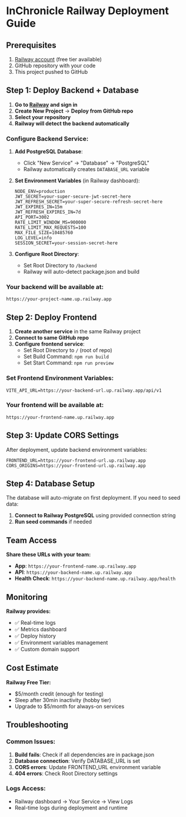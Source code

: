 # InChronicle Railway Deployment Guide

## Prerequisites
1. [Railway account](https://railway.app) (free tier available)
2. GitHub repository with your code
3. This project pushed to GitHub

## Step 1: Deploy Backend + Database

1. **Go to [Railway](https://railway.app) and sign in**
2. **Create New Project** → **Deploy from GitHub repo**
3. **Select your repository**
4. **Railway will detect the backend automatically**

### Configure Backend Service:
1. **Add PostgreSQL Database**:
   - Click "New Service" → "Database" → "PostgreSQL"
   - Railway automatically creates `DATABASE_URL` variable

2. **Set Environment Variables** (in Railway dashboard):
   ```
   NODE_ENV=production
   JWT_SECRET=your-super-secure-jwt-secret-here
   JWT_REFRESH_SECRET=your-super-secure-refresh-secret-here
   JWT_EXPIRES_IN=15m
   JWT_REFRESH_EXPIRES_IN=7d
   API_PORT=3002
   RATE_LIMIT_WINDOW_MS=900000
   RATE_LIMIT_MAX_REQUESTS=100
   MAX_FILE_SIZE=10485760
   LOG_LEVEL=info
   SESSION_SECRET=your-session-secret-here
   ```

3. **Configure Root Directory**:
   - Set Root Directory to `/backend`
   - Railway will auto-detect package.json and build

### Your backend will be available at:
`https://your-project-name.up.railway.app`

## Step 2: Deploy Frontend

1. **Create another service** in the same Railway project
2. **Connect to same GitHub repo**
3. **Configure frontend service**:
   - Set Root Directory to `/` (root of repo)
   - Set Build Command: `npm run build`
   - Set Start Command: `npm run preview`

### Set Frontend Environment Variables:
```
VITE_API_URL=https://your-backend-url.up.railway.app/api/v1
```

### Your frontend will be available at:
`https://your-frontend-name.up.railway.app`

## Step 3: Update CORS Settings

After deployment, update backend environment variables:
```
FRONTEND_URL=https://your-frontend-url.up.railway.app
CORS_ORIGINS=https://your-frontend-url.up.railway.app
```

## Step 4: Database Setup

The database will auto-migrate on first deployment. If you need to seed data:

1. **Connect to Railway PostgreSQL** using provided connection string
2. **Run seed commands** if needed

## Team Access

**Share these URLs with your team:**
- **App**: `https://your-frontend-name.up.railway.app`
- **API**: `https://your-backend-name.up.railway.app`
- **Health Check**: `https://your-backend-name.up.railway.app/health`

## Monitoring

**Railway provides:**
- ✅ Real-time logs
- ✅ Metrics dashboard  
- ✅ Deploy history
- ✅ Environment variables management
- ✅ Custom domain support

## Cost Estimate

**Railway Free Tier:**
- $5/month credit (enough for testing)
- Sleep after 30min inactivity (hobby tier)
- Upgrade to $5/month for always-on services

## Troubleshooting

### Common Issues:
1. **Build fails**: Check if all dependencies are in package.json
2. **Database connection**: Verify DATABASE_URL is set
3. **CORS errors**: Update FRONTEND_URL environment variable
4. **404 errors**: Check Root Directory settings

### Logs Access:
- Railway dashboard → Your Service → View Logs
- Real-time logs during deployment and runtime